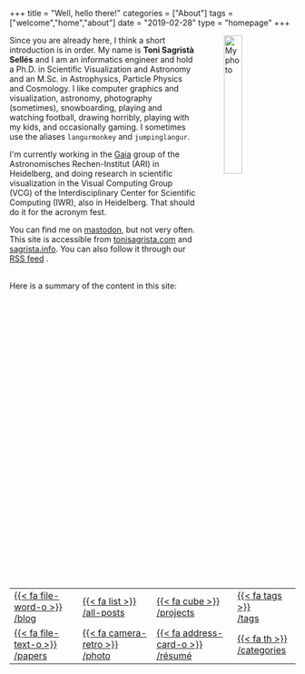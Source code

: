 +++
title = "Well, hello there!"
categories = ["About"]
tags = ["welcome","home","about"]
date = "2019-02-28"
type = "homepage"
+++

<picture>
<source srcset="/img/profile/myself_v4_outline.jxl" type="image/jxl" />
<source srcset="/img/profile/myself_v4_outline.avif" type="image/avif" />
<img src="/img/profile/myself_v4_outline.png"
     alt="My photo"
     style="float: right; margin-left: 50px; width: 25%" />
</picture>

Since you are already here, I think a short introduction is in order. My name is **Toni Sagristà Sellés** and I am an informatics engineer and hold a Ph.D. in Scientific Visualization and Astronomy and an M.Sc. in Astrophysics, Particle Physics and Cosmology. I like computer graphics and visualization, astronomy, photography (sometimes), snowboarding, playing and watching football, drawing horribly, playing with my kids, and occasionally gaming. I sometimes use the aliases `langurmonkey` and `jumpinglangur`.

I'm currently working in the [Gaia](https://www.esa.int/Science_Exploration/Space_Science/Gaia) group of the Astronomisches Rechen-Institut (ARI) in Heidelberg, and doing research in scientific visualization in the Visual Computing Group (VCG) of the Interdisciplinary Center for Scientific Computing (IWR), also in Heidelberg. That should do it for the acronym fest.

You can find me on <a rel="me" href="https://mastodon.social/@jumpinglangur">mastodon</a>, but not very often. This site is accessible from [tonisagrista.com](https://tonisagrista.com) and [sagrista.info](https://sagrista.info). You can also follow it through our <a href="/index.html" title="RSS">RSS feed</a> <i class="fa fa-rss"></i>.


<br/>
Here is a summary of the content in this site:

<br/>
<table class="menu-table-index">
<tr>
<td> 
<a href="/blog"><div class="menu-table-item">
{{< fa file-word-o >}}<br/>
/blog
</div></a>
</td>
<td> 
<a href="/posts-list"><div class="menu-table-item">
{{< fa list >}}<br/>
/all-posts
</div></a>
</td>
<td> 
<a href="/projects"><div class="menu-table-item">
{{< fa cube >}}<br/>
/projects
</div></a>
</td>
<td> 
<a href="/tags"><div class="menu-table-item">
{{< fa tags >}}<br/>
/tags
</div></a>
</td>
</tr>
<tr>
<td> 
<a href="/papers"><div class="menu-table-item">
{{< fa file-text-o >}}<br/>
/papers
</div></a>
</td>
<td> 
<a href="/photography"><div class="menu-table-item">
{{< fa camera-retro >}}<br/>
/photo
</div></a>
</td>
<td> 
<a href="/resume"><div class="menu-table-item">
{{< fa address-card-o >}}<br/>
/résumé
</div></a>
</td>
<td> 
<a href="/categories"><div class="menu-table-item">
{{< fa th >}}<br/>
/categories
</div></a>
</td>
</tr>
</table>

